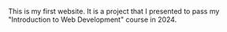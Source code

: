 This is my first website. It is a project that I presented to pass my "Introduction to Web Development" course in 2024.
